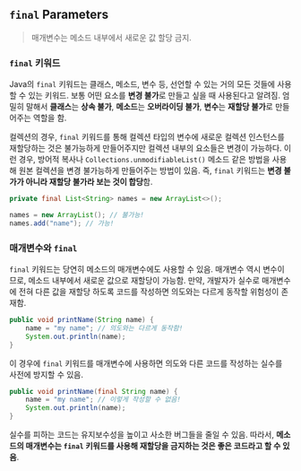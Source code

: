 ## `final` Parameters

> 매개변수는 메소드 내부에서 새로운 값 할당 금지.

### `final` 키워드

Java의 `final` 키워드는 클래스, 메소드, 변수 등, 선언할 수 있는 거의 모든 것들에 사용할 수 있는 키워드. 보통 어떤 요소를 **변경 불가**로 만들고 싶을 때 사용된다고 알려짐. 엄밀히 말해서 **클래스**는 **상속 불가**, **메소드**는 **오버라이딩 불가**, **변수**는 **재할당 불가**로 만들어주는 역할을 함.

컬렉션의 경우, `final` 키워드를 통해 컬렉션 타입의 변수에 새로운 컬렉션 인스턴스를 재할당하는 것은 불가능하게 만들어주지만 컬렉션 내부의 요소들은 변경이 가능하다. 이런 경우, 방어적 복사나 `Collections.unmodifiableList()` 메소드 같은 방법을 사용해 원본 컬렉션을 변경 불가능하게 만들어주는 방법이 있음. 즉, `final` 키워드는 **변경 불가가 아니라 재할당 불가라 보는 것이 합당**함.

```java
private final List<String> names = new ArrayList<>();

names = new ArrayList(); // 불가능!
names.add("name"); // 가능!
```

### 매개변수와 `final`

`final` 키워드는 당연히 메소드의 매개변수에도 사용할 수 있음. 매개변수 역시 변수이므로, 메소드 내부에서 새로운 값으로 재할당이 가능함. 만약, 개발자가 실수로 매개변수에 전혀 다른 값을 재할당 하도록 코드를 작성하면 의도와는 다르게 동작할 위험성이 존재함.

```java
public void printName(String name) {
    name = "my name"; // 의도와는 다르게 동작함!
    System.out.println(name);
}
```

이 경우에 `final` 키워드를 매개변수에 사용하면 의도와 다른 코드를 작성하는 실수를 사전에 방지할 수 있음.

```java
public void printName(final String name) {
    name = "my name"; // 이렇게 작성할 수 없음!
    System.out.println(name);
}
```

실수를 피하는 코드는 유지보수성을 높이고 사소한 버그들을 줄일 수 있음. 따라서, **메소드의 매개변수는 `final` 키워드를 사용해 재할당을 금지하는 것은 좋은 코드라고 할 수 있음**.
